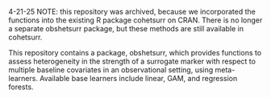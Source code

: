 4-21-25 NOTE: this repository was archived, because we incorporated the functions into the existing R package cohetsurr on CRAN. There is no longer a separate obshetsurr package, but these methods are still available in cohetsurr.

This repository contains a package, obshetsurr, which provides functions to assess heterogeneity in the strength of a surrogate marker with respect to multiple baseline covariates in an observational setting, using meta-learners. Available base learners include linear, GAM, and regression forests.

